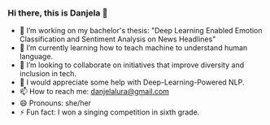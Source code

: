### Hi there, this is Danjela 👋

<!--
**danjelalura/danjelalura** is a ✨ _special_ ✨ repository because its `README.md` (this file) appears on your GitHub profile.

Here are some ideas to get you started:
-->

- 🔭 I’m working on my bachelor's thesis: "Deep Learning Enabled Emotion Classification and Sentiment Analysis on News Headlines" 
- 🌱 I’m currently learning how to teach machine to understand human language. 
- 👯 I’m looking to collaborate on initiatives that improve diversity and inclusion in tech. 
- 🤔 I would appreciate some help with Deep-Learning-Powered NLP. 
- 📫 How to reach me: danjelalura@gmail.com
- 😄 Pronouns: she/her
- ⚡ Fun fact: I won a singing competition in sixth grade. 


